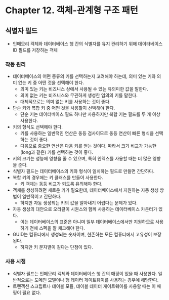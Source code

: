 # Chapter 12. 객체-관계형 구조 패턴

## 식별자 필드
* 인메모리 객체와 데이터베이스 행 간의 식별자를 유지 관리하기 위해 데이터베이스 ID 필드를 저장하는 객체

### 작동 원리
* 데이터베이스의 어떤 종류의 키를 선택하는지 고려해야 하는데, 의미 있는 키와 의미 없는 키 중 어떤 것을 선택해야 한다.
  * 의미 있는 키는 비즈니스 상에서 사용될 수 있는 유의미한 값을 말한다.
  * 의미 없는 키는 비즈니스와 무관하게 생성한 임의의 키를 말한다.
  * 대체적으로는 의미 없는 키를 사용하는 것이 좋다.
* 단순 키와 복합 키 중 어떤 것을 사용할지 선택해야 한다.
  * 단순 키는 데이터베이스 필드 하나만 사용하지만 복합 키는 필드를 두 개 이상 사용한다.
* 키의 형식도 선택해야 한다.
  * 키를 사용하는 일반적인 연산은 동등 검사이므로 동등 연산이 빠른 형식을 선택하는 것이 좋다.
  * 다음으로 중요한 연산은 다음 키를 얻는 것이다. 따라서 크기 비교가 가능한(long과 같은) 키를 선택하는 것이 좋다.
* 키의 크기는 성능에 영향을 줄 수 있으며, 특히 인덱스를 사용할 때는 더 많은 영향을 준다.
* 식별자 필드는 데이터베이스의 키와 형식이 일치하는 필드로 만들면 간단하다.
* 복합 키의 경우에는 키 클래스를 만들어 사용한다.
  * 키 객체는 동등 비교가 되도록 유의해야 한다.
* 객체를 생성하려면 새로운 키가 필요한데, 데이터베이스에서 지원하는 자동 생성 방법이 일반적이고 간단하다.
  * 하지만 자동 생성되는 키의 값을 알아내기 어렵다는 문제가 있다.
* 자동 생성의 대안으로 오라클이 시퀀스와 함께 사용하는 데이터베이스 카운터가 있다.
  * 이는 데이터베이스의 표준은 아니며 일부 데이터베이스에서만 지원하므로 사용하기 전에 스펙을 잘 체크해야 한다.
* GUID는 컴퓨터에서 생성되는 숫자이며, 현존하는 모든 컴퓨터에서 고유성이 보장된다.
  * 하지만 키 문자열이 길다는 단점이 있다.

### 사용 시점
* 식별자 필드는 인메모리 객체와 데이터베이스 행 간의 매핑이 있을 때 사용한다. 일반적으로는 도메인 모델이나 행 데이터 게이트웨이를 사용하는 경우에 해당한다.
* 트랜잭션 스크립트나 테이블 모듈, 데이블 데이터 게이트웨이를 사용할 때는 이 매핑이 필요 없다.